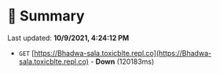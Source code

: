 # 📖 Summary
Last updated: **10/9/2021, 4:24:12 PM**

- `GET` [https://Bhadwa-sala.toxicblte.repl.co](https://Bhadwa-sala.toxicblte.repl.co) - **Down** (120183ms)

